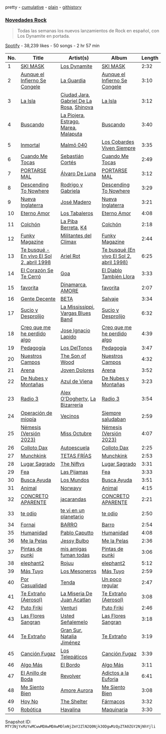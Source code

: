 pretty - [cumulative](/playlists/cumulative/37i9dQZF1DX1MT1Ubz4wvO.md) - [plain](/playlists/plain/37i9dQZF1DX1MT1Ubz4wvO) - [githistory](https://github.githistory.xyz/mackorone/spotify-playlist-archive/blob/main/playlists/plain/37i9dQZF1DX1MT1Ubz4wvO)

### [Novedades Rock](https://open.spotify.com/playlist/37i9dQZF1DX1MT1Ubz4wvO)

> Todas las semanas los nuevos lanzamientos de Rock en español, con Los Dynamite en portada.

[Spotify](https://open.spotify.com/user/spotify) - 38,239 likes - 50 songs - 2 hr 57 min

| No. | Title | Artist(s) | Album | Length |
|---|---|---|---|---|
| 1 | [SKI MASK](https://open.spotify.com/track/4aIzM6AfjTQ5OFglIB5b5a) | [Los Dynamite](https://open.spotify.com/artist/1GKdmNdhZtLT9oCmtAEFL9) | [SKI MASK](https://open.spotify.com/album/6vAusNXjnthnTkdhiUmZJ1) | 2:32 |
| 2 | [Aunque el Infierno Se Congele](https://open.spotify.com/track/0H7HxKm2szWXhI3JBWATta) | [La Guardia](https://open.spotify.com/artist/5UYbCAN2H4Yr4f46tN5AeD) | [Aunque el Infierno Se Congele](https://open.spotify.com/album/6vMDqzQYAO3cqbLRPTGGoC) | 3:10 |
| 3 | [La Isla](https://open.spotify.com/track/64kxPPwQ9df7K3sNpgkRI0) | [Ciudad Jara](https://open.spotify.com/artist/1x6i8bPtzYRUWm4YVA6K5i), [Gabriel De La Rosa](https://open.spotify.com/artist/6ax61YDjkDzWEr0Wdls9uX), [Shinova](https://open.spotify.com/artist/6rRTrEHzGSDqhmFJQrNFMO) | [La Isla](https://open.spotify.com/album/35VyjgedcZV5lCu9Iyw3Mp) | 3:12 |
| 4 | [Buscando](https://open.spotify.com/track/0uVfwOiHV8PK4GoeuaiPyW) | [La Piojera](https://open.spotify.com/artist/2y10Zc9dxnYdyoToA8xeq4), [Estrago](https://open.spotify.com/artist/5xtCZLuxMQuLUhO5s6Gr0D), [Marea](https://open.spotify.com/artist/5EBH204cwRkvAWknwTAjCQ), [Malaputa](https://open.spotify.com/artist/4xcTAxPcuLDBD3ZomtbBLN) | [Buscando](https://open.spotify.com/album/3sH0K9HY9w0X7oXhQHDU67) | 3:40 |
| 5 | [Inmortal](https://open.spotify.com/track/2Xkxoluz9GQnQYAjxXImGG) | [Malmö 040](https://open.spotify.com/artist/6i0h6wBrfNkdf3eTUoelpP) | [Los Cobardes Viven Siempre](https://open.spotify.com/album/3XlG8WaWzdjhDXuaRmOlaC) | 3:35 |
| 6 | [Cuando Me Tocas](https://open.spotify.com/track/3aqBWQRGbTh7ov3mBjAQba) | [Sebastián Cortés](https://open.spotify.com/artist/3BCFlhrVzBKHbzBnWr13d9) | [Cuando Me Tocas](https://open.spotify.com/album/2fIsayxpByoaYDFzF67tIH) | 2:49 |
| 7 | [PORTARSE MAL](https://open.spotify.com/track/20EnydkCy1x6OZsITbWQre) | [Álvaro De Luna](https://open.spotify.com/artist/5N3YDBGT2gUzXgLDTwPRi5) | [PORTARSE MAL](https://open.spotify.com/album/3X0mM0p3c8LhRw6T64svoe) | 3:12 |
| 8 | [Descending To Nowhere](https://open.spotify.com/track/2VekSimbB6RVkb1Der7qXG) | [Rodrigo y Gabriela](https://open.spotify.com/artist/7vX3cMVyW8gtDA4y855ynF) | [Descending To Nowhere](https://open.spotify.com/album/40x1FfDLWrqgts1sZq6xyt) | 3:29 |
| 9 | [Nueva Inglaterra](https://open.spotify.com/track/5jYs2DR2i6PNDLE9vnZGNe) | [José Madero](https://open.spotify.com/artist/62nVRNDLaS8m1p31F6omGw) | [Nueva Inglaterra](https://open.spotify.com/album/4j35KTU9wyjBbKGeDGr6m6) | 3:21 |
| 10 | [Eterno Amor](https://open.spotify.com/track/1rlGQVfvXSSJteVJm2C6Ts) | [Los Tabaleros](https://open.spotify.com/artist/6aGMO33ETXuACXj9KfoyQg) | [Eterno Amor](https://open.spotify.com/album/5fw1AGfL8lCgbxBFD8aYrg) | 4:08 |
| 11 | [Colchón](https://open.spotify.com/track/7EpTQc1MrZxtfZw0rSjbVx) | [La Piba Berreta](https://open.spotify.com/artist/4qECsLAGxuTLtPdDtgMCST), [K4](https://open.spotify.com/artist/0yjlGMMFuIci8JCTAOb2AU) | [Colchón](https://open.spotify.com/album/27MMFWTcfIZXz1VuCker37) | 2:18 |
| 12 | [Funky Magazine](https://open.spotify.com/track/7FTyR0xZtVCXgjYYrGtvlj) | [Militantes del Climax](https://open.spotify.com/artist/09BpCKSle4c7RbDtCuZXnv) | [Funky Magazine](https://open.spotify.com/album/0dpvI4sK6dte5X32dELM95) | 2:44 |
| 13 | [Te busqué \- En vivo El Sol 2, abril 1998](https://open.spotify.com/track/7aTr5pLgDf1DxeZYZjbxwy) | [Ariel Rot](https://open.spotify.com/artist/5kXK8waG1JeBQ8b5leWNSu) | [Te busqué \(En vivo El Sol 2, abril 1998\)](https://open.spotify.com/album/4RSyhG70BwjpUYMpM86OSF) | 6:25 |
| 14 | [El Corazón Se Te Cerró](https://open.spotify.com/track/5QQ9BimGOGfwhhw84z8bIp) | [Goa](https://open.spotify.com/artist/1jj0qqazY8R9qnrGAKneIh) | [El Diablo También Llora](https://open.spotify.com/album/1etL8XO3ERNDSra8BbGtK7) | 3:33 |
| 15 | [favorita](https://open.spotify.com/track/1GD7Rao8kRvGAoXBI8Aott) | [Dinamarca](https://open.spotify.com/artist/4YFGNIynoM4Kq6f4VcZ7SX), [AMORE](https://open.spotify.com/artist/2JfbhY0uEDLi1d89RzdU9S) | [favorita](https://open.spotify.com/album/1S7trDsVlwschptph947TY) | 2:07 |
| 16 | [Gente Decente](https://open.spotify.com/track/6abwnFtkBR1a6ngvHe5UWz) | [BETA](https://open.spotify.com/artist/7pS2gi3aVVIZ3Bcm1Nvqdl) | [Salvaje](https://open.spotify.com/album/7hPfZgGh5lqqSPIyfFtipA) | 3:34 |
| 17 | [Sucio y Desprolijo](https://open.spotify.com/track/0T6gj3F46FYqRUGKPyYpSj) | [La Mississippi](https://open.spotify.com/artist/2haNFSI2XvHycF4x0nhp2w), [Vargas Blues Band](https://open.spotify.com/artist/3K6ueahyMBq96ZtDjo9LSn) | [Sucio y Desprolijo](https://open.spotify.com/album/1b2aq9eJwiPZPlUOJz8bgU) | 6:32 |
| 18 | [Creo que me he perdido algo](https://open.spotify.com/track/75DOPnTP5GWEw2Xn9QaCe9) | [Jose Ignacio Lapido](https://open.spotify.com/artist/1iWumLWq8eGULX2Pvw7gC8) | [Creo que me he perdido algo](https://open.spotify.com/album/0NeBPZBBV8okNyKrn6O8ic) | 4:39 |
| 19 | [Pedagogía](https://open.spotify.com/track/7bEW2XZcaNO3d64q0pir8C) | [Los DelTonos](https://open.spotify.com/artist/0ep7WDZsYAGAQPnpwe7dWt) | [Pedagogía](https://open.spotify.com/album/0xIVPW9ovVVTvjMBmC8vbJ) | 3:47 |
| 20 | [Nuestros Campos](https://open.spotify.com/track/5GvYg0IbMrxj02xjBoHyYG) | [The Son of Wood](https://open.spotify.com/artist/19FBTkMNRv8TA2DMkjJVJB) | [Nuestros Campos](https://open.spotify.com/album/7mHX7CUNZRareNDuEqVod8) | 4:32 |
| 21 | [Arena](https://open.spotify.com/track/0tCZxPa8xvFNenCQTCragd) | [Joven Dolores](https://open.spotify.com/artist/6SNJAvWSF0KZJbt3T162RH) | [Arena](https://open.spotify.com/album/0NtZVuohy3BQnRr4GzjlzI) | 3:52 |
| 22 | [De Nubes y Montañas](https://open.spotify.com/track/3ccr0m4KpD3xZP5R2AiJ4g) | [Azul de Viena](https://open.spotify.com/artist/2Ie8P8WAdI3FMvEuWS52pQ) | [De Nubes y Montañas](https://open.spotify.com/album/3BHow5ecPVimeyhP3eW5Hp) | 3:23 |
| 23 | [Radio 3](https://open.spotify.com/track/5kOiyzli7giF14Fyn72utJ) | [Alex O'Dogherty](https://open.spotify.com/artist/09L2UUFvhk6xuHoIbwNL4y), [La Bizarrería](https://open.spotify.com/artist/55c0gSmang0nLowAlPfh45) | [Radio 3](https://open.spotify.com/album/3f5w0nYPbFSpxqrZltrdeh) | 3:54 |
| 24 | [Operación de miopía](https://open.spotify.com/track/3LheO2IxLds5EJ0A92aMpV) | [Vecinos](https://open.spotify.com/artist/42g6k1iU30Z2lDl0E2oKZR) | [Siempre saludaban](https://open.spotify.com/album/51ZIyhQqfCAbrcOE0SDzJo) | 2:59 |
| 25 | [Némesis \(Versión 2023\)](https://open.spotify.com/track/6fBfrHq9XSJgmani7EuZkB) | [Miss Octubre](https://open.spotify.com/artist/4vuN1oaqEd0z03f1ZIBHp3) | [Némesis \(Versión 2023\)](https://open.spotify.com/album/5MXm0KQGSBf7pCn1y5FGDw) | 4:07 |
| 26 | [Colloto Dax](https://open.spotify.com/track/6g5PLltjzYasoOeUnSzg8h) | [Autoescuela](https://open.spotify.com/artist/4lFCDNyiIImAICBmonhoEu) | [Colloto Dax](https://open.spotify.com/album/5ABZWcWXwBUZEPm9blILLp) | 2:25 |
| 27 | [Munchkink](https://open.spotify.com/track/3esrVi9Bd7IwPDbsLaYJ2U) | [TETAS FRÍAS](https://open.spotify.com/artist/6Lplaf8qcklV41FjuyBw8S) | [Munchkink](https://open.spotify.com/album/1EO8Y54nsq4o62evka1lF6) | 2:53 |
| 28 | [Lugar Sagrado](https://open.spotify.com/track/7u9oYWLx1TiONE8UHmQAqd) | [The Niftys](https://open.spotify.com/artist/3E5CaxIouc8iJ4gFEzSrg5) | [Lugar Sagrado](https://open.spotify.com/album/5tSxLy9UKtoHAiarH6MK9j) | 3:31 |
| 29 | [Fea](https://open.spotify.com/track/2dCaAdHPetC80XV78kQ9a7) | [Las Pijamas](https://open.spotify.com/artist/4YXs1wyOEwikSr8Vrz0sSz) | [Fea](https://open.spotify.com/album/1XpjWRnp8kQoB2uRV2WvZl) | 3:33 |
| 30 | [Busca Ayuda](https://open.spotify.com/track/60zGVY9oWBrgvR4dMOyYjy) | [Los Mundos](https://open.spotify.com/artist/5LuE4v1MFy7hynf3safSE2) | [Busca Ayuda](https://open.spotify.com/album/4sPthmuHoRguvoxG4KkOMi) | 3:51 |
| 31 | [Animal](https://open.spotify.com/track/0oj0QRfjA5WsLvZkoOQk6f) | [Norwayy](https://open.spotify.com/artist/2Oco3IVZNWcII3kGXRaNaU) | [Animal](https://open.spotify.com/album/1YeMVUEEBUcehIKC8PQkK5) | 4:15 |
| 32 | [CONCRETO APARENTE](https://open.spotify.com/track/7pedpDZi1uxpkZYpvo6m3E) | [jacarandas](https://open.spotify.com/artist/0RudUrUhzYXY7irJKBOrA8) | [CONCRETO APARENTE](https://open.spotify.com/album/4nHfOHqEYUjXtkfGp0nJf0) | 2:21 |
| 33 | [te odio](https://open.spotify.com/track/4UBuT5jRH2VG7BmrfWWpX7) | [te vi en un planetario](https://open.spotify.com/artist/1tLZIDlRNgWyQlu5qrqLvm) | [te odio](https://open.spotify.com/album/3RkgXX6vMLvfQVJ9cocFVt) | 2:50 |
| 34 | [Fornai](https://open.spotify.com/track/6zzkVxSr17jP2B7PbnsoXk) | [BARRO](https://open.spotify.com/artist/15eDgdb1lKrgc9DDtuLN41) | [Barro](https://open.spotify.com/album/2oUg7X1bWG4JfAkmuSDNMS) | 2:54 |
| 35 | [Humanidad](https://open.spotify.com/track/0ImTqvpORLiB50NJw7EiBw) | [Pablo Caputto](https://open.spotify.com/artist/4YfqsOBCoCMbm9SpFe4cMl) | [Humanidad](https://open.spotify.com/album/24Wk1zUnGNaDObGiyfa6Wm) | 4:08 |
| 36 | [Me la Pelas](https://open.spotify.com/track/3lSqRMbUmnQqxbLbxj0t5x) | [Jessy Bulbo](https://open.spotify.com/artist/2icB5yGi569VGjYogZtSvT) | [Me la Pelas](https://open.spotify.com/album/6pB4owcjhJldY4FzYcsm7O) | 2:36 |
| 37 | [Pintas de punki](https://open.spotify.com/track/3pYacQzqMUP25Tz1UuJzFL) | [mis amigas fuman todas](https://open.spotify.com/artist/7KdIqg2BmTqrSTJm19a8me) | [Pintas de punki](https://open.spotify.com/album/7f6EA73EsumyisyCgmjHyS) | 3:06 |
| 38 | [elephant2](https://open.spotify.com/track/1bQTIApRToubEZKxprhKEo) | [Rojuu](https://open.spotify.com/artist/04mTej6RpWzBxGwhfThpIi) | [elephant2](https://open.spotify.com/album/3s0hvMKycTQvIdf1NNbM4V) | 5:12 |
| 39 | [Más Tuyo](https://open.spotify.com/track/1u8sU7DnjQdm35QlLHzH3u) | [Los Mesoneros](https://open.spotify.com/artist/0OluGbRuQQEcYyttGww517) | [Más Tuyo](https://open.spotify.com/album/1IFMubOxiwRWCKRzumj1i6) | 2:59 |
| 40 | [Por Casualidad](https://open.spotify.com/track/02nf2GHoWzEmiNiOL8T1ml) | [Tenda](https://open.spotify.com/artist/6q67yxb78jnAUnVXrbZBHS) | [Un poco regular](https://open.spotify.com/album/2IJ1VnCFUXYTFB5MlT1MB0) | 2:47 |
| 41 | [Te Extraño \(Aerosol\)](https://open.spotify.com/track/4B0i6md57vYAm8OLTEX6xd) | [La Miseria De Juan Acatlan](https://open.spotify.com/artist/5bcdaCYpjfMADNdnMikfff) | [Te Extraño \(Aerosol\)](https://open.spotify.com/album/4e3IFs4X8sOe5TMMx00tN0) | 3:08 |
| 42 | [Puto Friki](https://open.spotify.com/track/56IVDSaHEQ256fAgHOcfNf) | [Venturi](https://open.spotify.com/artist/2f1pksYZS7c56itOgksEeE) | [Puto Friki](https://open.spotify.com/album/7fFsZGO3uFInoP7JboVpUr) | 2:46 |
| 43 | [Las Flores Sangran](https://open.spotify.com/track/2sg8oaHUISzxswco8S5yZU) | [Usted Señalemelo](https://open.spotify.com/artist/1a1v0OJC5GqtsLwzoqJm7j) | [Las Flores Sangran](https://open.spotify.com/album/5qUgzq7T3JlqS8EStNt6GV) | 3:18 |
| 44 | [Te Extraño](https://open.spotify.com/track/6AxsZ4lO6yKqMBQ2eqjNuj) | [Gran Sur](https://open.spotify.com/artist/6hZo7kuKScllGTpkj3HXAC), [Natalia Jiménez](https://open.spotify.com/artist/0j8QSBQZ9MNSGjHr1Vll1R) | [Te Extraño](https://open.spotify.com/album/7LBB97kzod1CmqQuHi4I4v) | 3:19 |
| 45 | [Canción Fugaz](https://open.spotify.com/track/5ZtfBXPYAwhEVjNHV983ae) | [Los Telepáticos](https://open.spotify.com/artist/0cMwHZkCdMDnQDuWBkhMqS) | [Canción Fugaz](https://open.spotify.com/album/6HRmeE4HEzewgdNpjBZ5Gg) | 3:39 |
| 46 | [Algo Más](https://open.spotify.com/track/3MoF8VOm0nk5nL87w0WhmP) | [El Bordo](https://open.spotify.com/artist/6U5QPaU2JpWfzInyd2g9zg) | [Algo Más](https://open.spotify.com/album/6YxnuvgyQ4uMEsuCPP18tn) | 3:11 |
| 47 | [El Anillo de Boda](https://open.spotify.com/track/6B39kh9X4I42Wm4VyYSoM8) | [Revolver](https://open.spotify.com/artist/0U5P1naxYkkOsbHIGkVU9c) | [Adictos a la Euforia](https://open.spotify.com/album/6aTMeplyq4mICCuY37mpnw) | 6:41 |
| 48 | [Me Siento Bien](https://open.spotify.com/track/7HLEkBC9QJEvDoU4gMqVEB) | [Amore Aurora](https://open.spotify.com/artist/5V28ksYNCFEBMnsFAt4yOr) | [Me Siento Bien](https://open.spotify.com/album/1WD4Wj3vDnNavjcijGguIp) | 3:08 |
| 49 | [Hoy No](https://open.spotify.com/track/625WlVAJOwUYXt4A6pgQke) | [The Shelter](https://open.spotify.com/artist/0s4gHJntOTkBezUfGz1oRa) | [Fármacos](https://open.spotify.com/album/0Jx3qETWt8OdvYbrO0TnNH) | 3:32 |
| 50 | [Robótica](https://open.spotify.com/track/0aIV0Or0UxAh6smvqcbplL) | [Havalina](https://open.spotify.com/artist/2nQcWlLWvXPTX34Ysqr2A2) | [Maquinaria](https://open.spotify.com/album/0tlY9bnmdjWecLiP2qIqrx) | 3:30 |

Snapshot ID: `MTY3NjYxMzYwMCwwMDAwMDAwMDlmNjZmY2ZlN2Q0Njk3ODgwMzQyZTA0ZGY2NjNhYjli`
